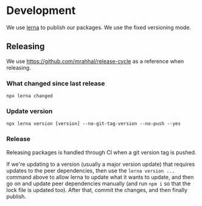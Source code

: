 # Development

We use [lerna](https://github.com/lerna/lerna) to publish our packages. We use the fixed versioning mode.

## Releasing

We use https://github.com/mrahhal/release-cycle as a reference when releasing.

### What changed since last release

```
npx lerna changed
```

### Update version

```
npx lerna version [version] --no-git-tag-version --no-push --yes
```

### Release

Releasing packages is handled through CI when a git version tag is pushed.

If we're updating to a version (usually a major version update) that requires updates to the peer dependencies, then use the `lerna version ...` command above to allow lerna to update what it wants to update, and then go on and update peer dependencies manually (and run `npm i` so that the lock file is updated too). After that, commit the changes, and then finally publish.
